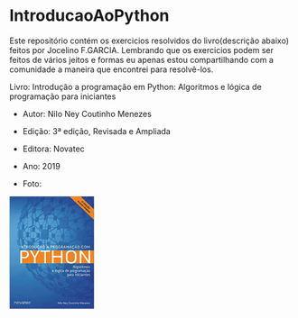 ﻿# IntroducaoAoPython
 
 Este repositório contém os exercicios resolvidos do livro(descrição abaixo) feitos por Jocelino F.GARCIA.  Lembrando que os exercicios podem ser feitos de vários jeitos e formas eu apenas estou compartilhando com a comunidade a maneira que encontrei para resolvê-los.
 

Livro: Introdução a programação em Python: Algoritmos e lógica de programação para iniciantes

- Autor: Nilo Ney Coutinho Menezes

- Edição: 3ª edição, Revisada e Ampliada

- Editora: Novatec

- Ano: 2019

- Foto: 

<img src="foto/livro.jpg" width="150" height="200">
